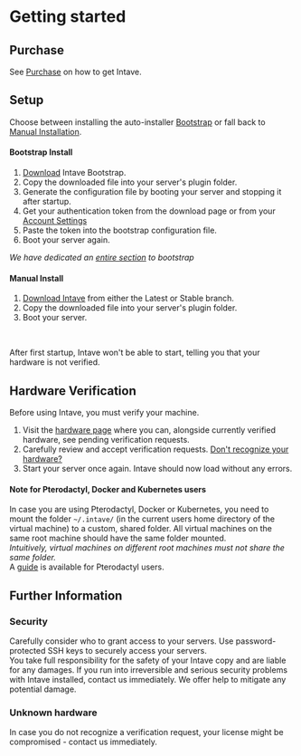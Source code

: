 # Getting started
## Purchase
See [Purchase](/guides/intave-01-purchase.md) on how to get Intave.

## Setup
Choose between installing the auto-installer [Bootstrap](#bootstrap-install) or fall back to [Manual Installation](#manual-install).

#### Bootstrap Install
1. [Download](https://app.intave.de/download) Intave Bootstrap.
2. Copy the downloaded file into your server's plugin folder.
3. Generate the configuration file by booting your server and stopping it after startup.
4. Get your authentication token from the download page or from your [Account Settings](https://app.intave.de/me)
5. Paste the token into the bootstrap configuration file.
6. Boot your server again.

*We have dedicated an [entire section](/guides/asset-02-bootstrap.md) to bootstrap*

#### Manual Install
1. [Download Intave](https://app.intave.de/download) from either the Latest or Stable branch.
2. Copy the downloaded file into your server's plugin folder.
3. Boot your server.

<br>

After first startup, Intave won't be able to start, telling you that your hardware is not verified.

## Hardware Verification
Before using Intave, you must verify your machine.

1. Visit the [hardware page](https://app.intave.de/hardware) where you can, alongside currently verified hardware, see pending verification requests.
2. Carefully review and accept verification requests. [Don't recognize your hardware?](#unknown-hardware) 
3. Start your server once again. Intave should now load without any errors.

#### Note for Pterodactyl, Docker and Kubernetes users
In case you are using Pterodactyl, Docker or Kubernetes,
you need to mount the folder `~/.intave/` (in the current users home directory of the virtual machine) 
to a custom, shared folder.
All virtual machines on the same root machine should have the same folder mounted.<br>
*Intuitively, virtual machines on different root machines must not share the same folder.*<br>
A [guide](/guides/asset-02-bootstrap.md) is available for Pterodactyl users.

## Further Information

### Security
Carefully consider who to grant access to your servers.
Use password-protected SSH keys to securely access your servers.<br>
You take full responsibility for the safety of your Intave copy and
are liable for any damages. If you run into irreversible and serious security problems
with Intave installed, contact us immediately. We offer help to mitigate any potential damage.


### Unknown hardware
In case you do not recognize a verification request, your license might be compromised - contact us immediately.
